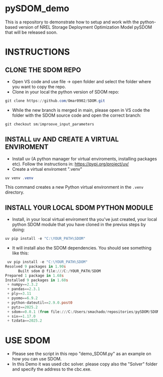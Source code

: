# pySDOM_demo
This is a repository to demonstrate how to setup and work with the python-based version of NREL Storage Deployment Optimization Model pySDOM that will be released soon.

# INSTRUCTIONS

## CLONE THE SDOM REPO
- Open VS code and use file -> open folder and select the folder where you want to copy the repo.
- Clone in your local the python version of SDOM repo:
```powershell
git clone https://github.com/Omar0902/SDOM.git
```
- While the new branch is merged in main, please open in VS code the folder with the SDOM source code and open the correct branch:
```powershell
git checkout sm/improove_input_parameters
```

## INSTALL uv AND CREATE A VIRTUAL ENVIROMENT
- Install uv (A python manager for virtual enviroments, installing packages etc). Follow the instructions in: https://pypi.org/project/uv/
- Create a virtual enviroment ".venv"
```powershell
uv venv .venv
```
This command creates a new Python virtual environment in the `.venv` directory.

## INSTALL YOUR LOCAL SDOM PYTHON MODULE
- Install, in your local virtual enviroment tha you've just created, your local python SDOM module that you have cloned in the previus steps by doing:
```powershell
uv pip install -e "C:\YOUR_PATH\SDOM"
```
- It will install also the SDOM dependencies. You should see something like this:

```powershell
 uv pip install -e "C:\YOUR_PATH\SDOM"
Resolved 9 packages in 1.90s
      Built sdom @ file:///C:/YOUR_PATH/SDOM
Prepared 1 package in 1.68s
Installed 9 packages in 1.60s
 + numpy==2.3.2
 + pandas==2.3.1
 + ply==3.11
 + pyomo==6.9.2
 + python-dateutil==2.9.0.post0
 + pytz==2025.2
 + sdom==0.0.1 (from file:///C:/Users/smachado/repositories/pySDOM/SDOM)
 + six==1.17.0
 + tzdata==2025.2
```


# USE SDOM

- Please see the script in this repo "demo_SDOM.py" as an example on how you can use SDOM.
- In this Demo it was used cbc solver. please copy also the "Solver" folder and specify the address to the cbc.exe.


